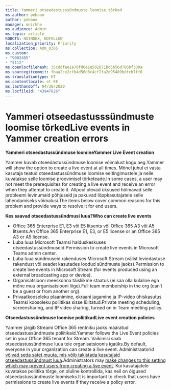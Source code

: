 ```yaml
---
title: Yammeri otseedastusssündmuste loomise tõrked
ms.author: pebaum
author: pebaum
manager: mnirkhe
ms.audience: Admin
ms.topic: article
ROBOTS: NOINDEX, NOFOLLOW
localization_priority: Priority
ms.collection: Adm_O365
ms.custom:
- "9002495"
- "5112"
ms.openlocfilehash: 35cddfee1a78fd6e1e502871bd5b56d786bf300a
ms.sourcegitcommit: fbaa2ce2cfb4d56d8c4cf2fa2d95489bdfcb7ff0
ms.translationtype: HT
ms.contentlocale: et-EE
ms.lasthandoff: 04/30/2020
ms.locfileid: "43947826"
---
```

# <a name="live-events-in-yammer-creation-errors"></a><span data-ttu-id="8bed7-102">Yammeri otseedastusssündmuste loomise tõrked</span><span class="sxs-lookup"><span data-stu-id="8bed7-102">Live events in Yammer creation errors</span></span>

<span data-ttu-id="8bed7-103">**Yammeri otseedastussündmuse loomine**</span><span class="sxs-lookup"><span data-stu-id="8bed7-103">**Yammer Live Event creation**</span></span>

<span data-ttu-id="8bed7-104">Yammer kuvab otseedastussündmuse loomise võimalust kogu aeg.</span><span class="sxs-lookup"><span data-stu-id="8bed7-104">Yammer will show the option to create a live event at all times.</span></span> <span data-ttu-id="8bed7-105">Mõnel juhul ei vasta kasutaja teatud otseedastussündmuse loomise eeltingimustele ja neile kuvatakse selle loomise proovimisel tõrketeade.</span><span class="sxs-lookup"><span data-stu-id="8bed7-105">In some cases, a user may not meet the prerequisites for creating a live event and receive an error when they attempt to create it.</span></span> <span data-ttu-id="8bed7-106">Allpool olevad üksused hõlmavad selle probleemi levinumaid põhjuseid ja pakuvad lõppkasutajatele selle lahendamiseks võimalusi.</span><span class="sxs-lookup"><span data-stu-id="8bed7-106">The items below cover common reasons for this problem and provide ways to resolve it for end users.</span></span>

<span data-ttu-id="8bed7-107">**Kes saavad otseedastussündmusi luua?**</span><span class="sxs-lookup"><span data-stu-id="8bed7-107">**Who can create live events**</span></span>
- <span data-ttu-id="8bed7-108">Office 365 Enterprise E1, E3 või E5 litsents või Office 365 A3 või A5 litsents.</span><span class="sxs-lookup"><span data-stu-id="8bed7-108">An Office 365 Enterprise E1, E3, or E5 license or an Office 365 A3 or A5 license.</span></span>
- <span data-ttu-id="8bed7-109">Luba luua Microsoft Teamsi halduskeskuses otseedastussündmuseid.</span><span class="sxs-lookup"><span data-stu-id="8bed7-109">Permission to create live events in Microsoft Teams admin center.</span></span>
- <span data-ttu-id="8bed7-110">Luba luua sündmuseid rakenduses Microsoft Stream (välist leviedastuse rakendust või seadet kasutades loodud sündmuste jaoks).</span><span class="sxs-lookup"><span data-stu-id="8bed7-110">Permission to create live events in Microsoft Stream (for events produced using an external broadcasting app or device).</span></span>
- <span data-ttu-id="8bed7-111">Organisatsiooni meeskonna täisliikme staatus (ei saa olla külaline ega mõne muu organisatsiooni liige).</span><span class="sxs-lookup"><span data-stu-id="8bed7-111">Full team membership in the org (can’t be a guest or from another org).</span></span>
- <span data-ttu-id="8bed7-112">Privaatkoosoleku plaanimine, ekraani jagamine ja IP-video ühiskasutus Teamsi koosoleku poliitikas sisse lülitatud.</span><span class="sxs-lookup"><span data-stu-id="8bed7-112">Private meeting scheduling, screensharing, and IP video sharing, turned on in Team meeting policy.</span></span>

<span data-ttu-id="8bed7-113">**Otseedastussündmuse loomise poliitikad**</span><span class="sxs-lookup"><span data-stu-id="8bed7-113">**Live event creation policies**</span></span>

<span data-ttu-id="8bed7-114">Yammer järgib Streami Office 365 rentniku jaoks määratud otseedastussündmuste poliitikaid.</span><span class="sxs-lookup"><span data-stu-id="8bed7-114">Yammer follows the Live Event policies set in your Office 365 tenant for Stream.</span></span> <span data-ttu-id="8bed7-115">Vaikimisi saab otseedastussündmuse luua teie organisatsioonis igaüks.</span><span class="sxs-lookup"><span data-stu-id="8bed7-115">By default, everyone in your organization can create a live event.</span></span> <span data-ttu-id="8bed7-116">Administraatorid [võivad seda sätet muuta, mis võib takistada kasutajaid otseedastussündmust luua](https://docs.microsoft.com/stream/live-event-administration#enabling-and-restricting-users-to-creating).</span><span class="sxs-lookup"><span data-stu-id="8bed7-116">Administrators may [make changes to this setting which may prevent users from creating a live event](https://docs.microsoft.com/stream/live-event-administration#enabling-and-restricting-users-to-creating).</span></span> <span data-ttu-id="8bed7-117">Kui kasutajatele kuvatakse poliitika tõrge, on oluline kontrollida, kas neil on õigused otseedastussündmuste loomiseks.</span><span class="sxs-lookup"><span data-stu-id="8bed7-117">It is important to check that users have permissions to create live events if they receive a policy error.</span></span>
